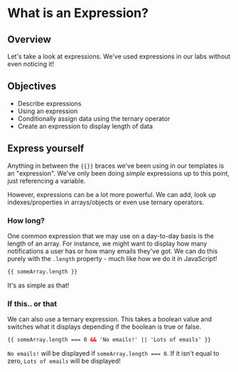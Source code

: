 # What is an Expression?

## Overview

Let's take a look at expressions. We've used expressions in our labs without even noticing it!

## Objectives

- Describe expressions
- Using an expression
- Conditionally assign data using the ternary operator
- Create an expression to display length of data

## Express yourself

Anything in between the `{{}}` braces we've been using in our templates is an "expression". We've only been doing *simple* expressions up to this point, just referencing a variable.

However, expressions can be a lot more powerful. We can add, look up indexes/properties in arrays/objects or even use ternary operators.

### How long?

One common expression that we may use on a day-to-day basis is the length of an array. For instance, we might want to display how many notifications a user has or how many emails they've got. We can do this purely with the `.length` property - much like how we do it in JavaScript!

```html
{{ someArray.length }}
```

It's as simple as that!

### If this.. or that

We can also use a ternary expression. This takes a boolean value and switches what it displays depending if the boolean is true or false.

```html
{{ someArray.length === 0 && 'No emails!' || 'Lots of emails' }}
```

`No emails!` will be displayed if `someArray.length === 0`. If it isn't equal to zero, `Lots of emails` will be displayed!
